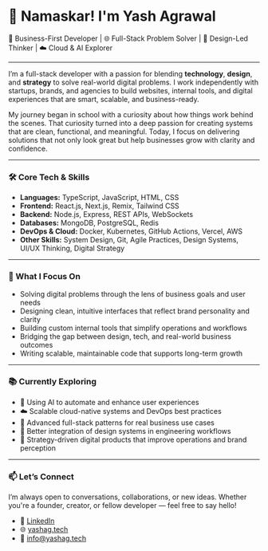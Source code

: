 # 🙏 Namaskar! I'm Yash Agrawal

🚀 Business-First Developer | 🌐 Full-Stack Problem Solver | 🎨 Design-Led Thinker | ☁️ Cloud & AI Explorer

---

I’m a full-stack developer with a passion for blending **technology**, **design**, and **strategy** to solve real-world digital problems. I work independently with startups, brands, and agencies to build websites, internal tools, and digital experiences that are smart, scalable, and business-ready.

My journey began in school with a curiosity about how things work behind the scenes. That curiosity turned into a deep passion for creating systems that are clean, functional, and meaningful. Today, I focus on delivering solutions that not only look great but help businesses grow with clarity and confidence.

---

### 🛠️ Core Tech & Skills

* **Languages:** TypeScript, JavaScript, HTML, CSS
* **Frontend:** React.js, Next.js, Remix, Tailwind CSS
* **Backend:** Node.js, Express, REST APIs, WebSockets
* **Databases:** MongoDB, PostgreSQL, Redis
* **DevOps & Cloud:** Docker, Kubernetes, GitHub Actions, Vercel, AWS
* **Other Skills:** System Design, Git, Agile Practices, Design Systems, UI/UX Thinking, Digital Strategy

---

### 🎯 What I Focus On

* Solving digital problems through the lens of business goals and user needs
* Designing clean, intuitive interfaces that reflect brand personality and clarity
* Building custom internal tools that simplify operations and workflows
* Bridging the gap between design, tech, and real-world business outcomes
* Writing scalable, maintainable code that supports long-term growth

---

### 📚 Currently Exploring

* 🤖 Using AI to automate and enhance user experiences
* ☁️ Scalable cloud-native systems and DevOps best practices
* 🧠 Advanced full-stack patterns for real business use cases
* 🎨 Better integration of design systems in engineering workflows
* 💼 Strategy-driven digital products that improve operations and brand perception

---

### 📫 Let’s Connect

I’m always open to conversations, collaborations, or new ideas. Whether you're a founder, creator, or fellow developer — feel free to say hello!

* 🔗 [LinkedIn](https://www.linkedin.com/in/yashagrawal0410/)
* 🌐 [yashag.tech](https://www.yashag.tech/)
* 📧 [info@yashag.tech](mailto:info@yashag.tech)
